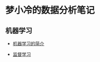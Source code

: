 # 梦小冷的数据分析笔记

## 机器学习

- [机器学习的简介](./machinelearning/机器学习的简介.md)

- [监督学习](./machinelearning/监督学习.md)

  